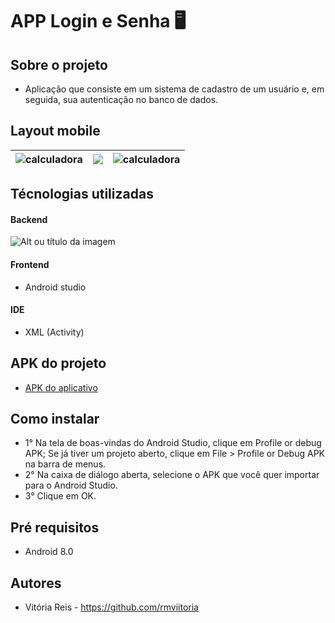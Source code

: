 # APP Login e Senha 🖥

## Sobre o projeto
- Aplicação que consiste em um sistema de cadastro de um usuário e, em seguida, sua autenticação no banco de dados.
  
## Layout mobile 
| <img src="https://i.pinimg.com/736x/87/2a/7b/872a7b16819981e8c7b9fdbd86d7634e.jpg" alt="calculadora"/> | <img src="https://i.pinimg.com/736x/f3/1b/14/f31b14d9680f282b9919da09ef9554be.jpg"/> | <img src="https://i.pinimg.com/736x/6e/6e/41/6e6e41848f882b0704590537f55d9486.jpg" alt="calculadora"/> 
| ------------- | ------------- | ------------- |

## Técnologias utilizadas 
#### Backend 
![Alt ou título da imagem](https://img.shields.io/badge/Java-ED8B00?style=for-the-badge&logo=openjdk&logoColor=white)
#### Frontend
- Android studio 
#### IDE
- XML (Activity)
## APK do projeto
- <a href="https://drive.google.com/file/d/1dvZkq8vH3LMAIjgtdaQ-X5zfNO5T4rwT/view?usp=sharing"> APK do aplicativo </a>

## Como instalar 
- 1° Na tela de boas-vindas do Android Studio, clique em Profile or debug APK;
  Se já tiver um projeto aberto, clique em File > Profile or Debug APK na barra de menus.
- 2° Na caixa de diálogo aberta, selecione o APK que você quer importar para o Android Studio.
- 3° Clique em OK.
  
## Pré requisitos 
- Android 8.0

## Autores 
- Vitória Reis - https://github.com/rmviitoria
